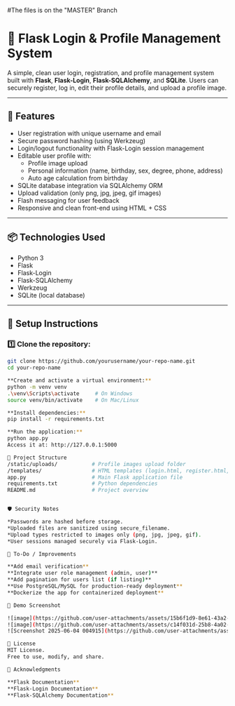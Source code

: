 #The files is on the "MASTER" Branch

# 🐍 Flask Login & Profile Management System

A simple, clean user login, registration, and profile management system built with **Flask**, **Flask-Login**, **Flask-SQLAlchemy**, and **SQLite**. Users can securely register, log in, edit their profile details, and upload a profile image.

---

## 📸 Features

- User registration with unique username and email
- Secure password hashing (using Werkzeug)
- Login/logout functionality with Flask-Login session management
- Editable user profile with:
  - Profile image upload
  - Personal information (name, birthday, sex, degree, phone, address)
  - Auto age calculation from birthday
- SQLite database integration via SQLAlchemy ORM
- Upload validation (only png, jpg, jpeg, gif images)
- Flash messaging for user feedback
- Responsive and clean front-end using HTML + CSS

---

## 📦 Technologies Used

- Python 3
- Flask
- Flask-Login
- Flask-SQLAlchemy
- Werkzeug
- SQLite (local database)

---

## 📝 Setup Instructions

### 1️⃣ Clone the repository:

```bash
git clone https://github.com/yourusername/your-repo-name.git
cd your-repo-name

**Create and activate a virtual environment:**
python -m venv venv
.\venv\Scripts\activate     # On Windows
source venv/bin/activate    # On Mac/Linux

**Install dependencies:**
pip install -r requirements.txt

**Run the application:**
python app.py
Access it at: http://127.0.0.1:5000

📁 Project Structure
/static/uploads/           # Profile images upload folder
/templates/                # HTML templates (login.html, register.html, profile.html)
app.py                     # Main Flask application file
requirements.txt           # Python dependencies
README.md                  # Project overview


🛡️ Security Notes

*Passwords are hashed before storage.
*Uploaded files are sanitized using secure_filename.
*Upload types restricted to images only (png, jpg, jpeg, gif).
*User sessions managed securely via Flask-Login.

📌 To-Do / Improvements

**Add email verification**
**Integrate user role management (admin, user)**
**Add pagination for users list (if listing)**
**Use PostgreSQL/MySQL for production-ready deployment**
**Dockerize the app for containerized deployment**

📸 Demo Screenshot

![image](https://github.com/user-attachments/assets/15b6f1d9-8e61-43a2-92e6-2b6c5bd174e4)
![image](https://github.com/user-attachments/assets/c14f031d-25b8-4a02-8be8-91f5f4c2c809)
![Screenshot 2025-06-04 004915](https://github.com/user-attachments/assets/5adf9671-26c6-4144-b4d9-a0302eaf902f)

📃 License
MIT License.
Free to use, modify, and share.

🙌 Acknowledgments

**Flask Documentation**
**Flask-Login Documentation**
**Flask-SQLAlchemy Documentation**



